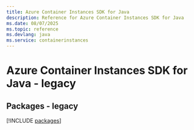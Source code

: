 ```yaml
---
title: Azure Container Instances SDK for Java
description: Reference for Azure Container Instances SDK for Java
ms.date: 08/07/2025
ms.topic: reference
ms.devlang: java
ms.service: containerinstances
---
```

# Azure Container Instances SDK for Java - legacy
## Packages - legacy
[!INCLUDE [packages](container-instances-index.md)]